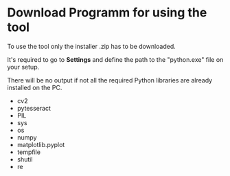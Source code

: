 # Download Programm for using the tool
To use the tool only the installer .zip has to be downloaded.

It's required to go to **Settings** and define the path to the "python.exe" file on your setup.

There will be no output if not all the required Python libraries are already installed on the PC.
- cv2
- pytesseract
- PIL
- sys
- os
- numpy
- matplotlib.pyplot
- tempfile
- shutil
- re

